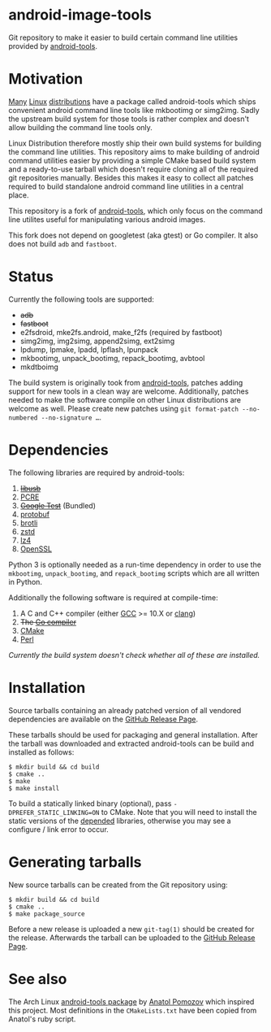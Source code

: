 # android-image-tools

Git repository to make it easier to build certain command line
utilities provided by [android-tools][android-tools].

# Motivation

[Many][void-linux] [Linux][arch-linux] [distributions][alpine-linux] have
a package called android-tools which ships convenient android command
line tools like mkbootimg or simg2img. Sadly the upstream build system for
those tools is rather complex and doesn't allow building the command
line tools only.

Linux Distribution therefore mostly ship their own build systems for
building the command line utilities. This repository aims to make
building of android command utilities easier by providing a simple
CMake based build system and a ready-to-use tarball which doesn't
require cloning all of the required git repositories manually. Besides
this makes it easy to collect all patches required to build standalone
android command line utilities in a central place.

This repository is a fork of [android-tools](https://github.com/nmeum/android-tools.git),
which only focus on the command line utilites useful for manipulating various android images.

This fork does not depend on googletest (aka gtest) or Go compiler. It also does not build `adb` and `fastboot`.

# Status

Currently the following tools are supported:

* ~~adb~~
* ~~fastboot~~
* e2fsdroid, mke2fs.android, make_f2fs (required by fastboot)
* simg2img, img2simg, append2simg, ext2simg
* lpdump, lpmake, lpadd, lpflash, lpunpack
* mkbootimg, unpack_bootimg, repack_bootimg, avbtool
* mkdtboimg

The build system is originally took from [android-tools](https://github.com/nmeum/android-tools.git),
patches adding support for new tools in a clean way are
welcome. Additionally, patches needed to make the software compile on
other Linux distributions are welcome as well. Please create new patches
using `git format-patch --no-numbered --no-signature …`.

# Dependencies

The following libraries are required by android-tools:

1. ~~[libusb][libusb]~~
2. [PCRE][PCRE]
3. ~~[Google Test][gtest]~~ (Bundled)
4. [protobuf][protobuf]
5. [brotli][brotli]
6. [zstd][zstd]
7. [lz4][lz4]
8. [OpenSSL][openssl]

Python 3 is optionally needed as a run-time dependency in order to use
the `mkbootimg`, `unpack_bootimg`, and `repack_bootimg` scripts which
are all written in Python.

Additionally the following software is required at compile-time:

1. A C and C++ compiler (either [GCC][gcc] >= 10.X or [clang][clang])
2. ~~The [Go compiler][golang]~~
3. [CMake][cmake]
4. [Perl][perl]

*Currently the build system doesn't check whether all of these are installed.*

# Installation

Source tarballs containing an already patched version of all vendored
dependencies are available on the [GitHub Release Page][release-page].

These tarballs should be used for packaging and general installation.
After the tarball was downloaded and extracted android-tools can be
build and installed as follows:

	$ mkdir build && cd build
	$ cmake ..
	$ make
	$ make install

To build a statically linked binary (optional), pass
`-DPREFER_STATIC_LINKING=ON` to CMake.
Note that you will need to install the static versions of the [depended](#dependencies)
libraries, otherwise you may see a configure / link error to occur.

# Generating tarballs

New source tarballs can be created from the Git repository using:

	$ mkdir build && cd build
	$ cmake ..
	$ make package_source

Before a new release is uploaded a new `git-tag(1)` should be created
for the release. Afterwards the tarball can be uploaded to the [GitHub
Release Page][release-page].

# See also

The Arch Linux [android-tools package][arch-linux] by [Anatol Pomozov][anatol.pomozov]
which inspired this project. Most definitions in the `CMakeLists.txt`
have been copied from Anatol's ruby script.

[android-tools]: https://sites.google.com/a/android.com/tools/
[void-linux]: https://github.com/void-linux/void-packages/tree/master/srcpkgs/android-tools
[arch-linux]: https://www.archlinux.org/packages/community/x86_64/android-tools/
[alpine-linux]: https://pkgs.alpinelinux.org/package/edge/testing/x86_64/android-tools
[release-page]: ../../releases
[libusb]: http://libusb.info/
[PCRE]: http://pcre.sourceforge.net/
[gtest]: https://github.com/google/googletest
[gcc]: https://gcc.gnu.org/
[clang]: https://llvm.org/
[golang]: https://golang.org/
[cmake]: https://cmake.org/
[perl]: https://www.perl.org/
[protobuf]: https://github.com/protocolbuffers/protobuf
[brotli]: https://github.com/google/brotli
[zstd]: https://facebook.github.io/zstd/
[lz4]: https://github.com/lz4/lz4
[anatol.pomozov]: https://github.com/anatol
[openssl]: https://www.openssl.org/
